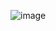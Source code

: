 ![image](https://user-images.githubusercontent.com/63789702/188315661-7b60067a-5b2d-4737-bd8d-34f370deffbd.png)
